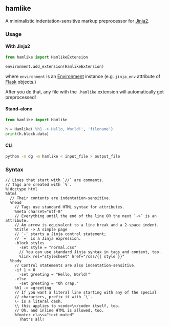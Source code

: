 ## hamlike

A minimalistic indentation-sensitive markup preprocessor for
[Jinja2](http://jinja.pocoo.org/docs/).

### Usage

#### With Jinja2

```python
from hamlike import HamlikeExtension

environment.add_extension(HamlikeExtension)
```

where `environment` is an [Environment](http://jinja.pocoo.org/docs/api/#high-level-api) instance
(e.g. `jinja_env` attribute of [Flask](http://flask.pocoo.org/docs/api/#application-object) objects.)

After you do that, any file with the `.hamlike` extension will automatically
get preprocessed!

#### Stand-alone

```python
from hamlike import Hamlike

h = Hamlike('%h1 -> Hello, World!', 'filename')
print(h.block.data)
```

#### CLI

```sh
python -m dg -m hamlike < input_file > output_file
```

### Syntax

```
// Lines that start with `//` are comments.
// Tags are created with `%`.
%!doctype html
%html
  // Their contents are indentation-sensitive.
  %head
    // Tags use standard HTML syntax for attributes.
    %meta charset="utf-8"
    // Everything until the end of the line OR the next `->` is an attribute.
    // An arrow is equivalent to a line break and a 2-space indent.
    %title -> A simple page
    // `-` starts a Jinja control statement;
    // `=` is a Jinja expression.
    -block styles
      -set style = "normal.css"
      // You can use standard Jinja syntax in tags and content, too.
      %link rel="stylesheet" href="/css/{{ style }}"
  %body
    // Control statements are also indentation-sensitive.
    -if 1 > 0
      -set greeting = "Hello, World!"
    -else
      -set greeting = "Oh crap."
    %h1 -> =greeting
    // If you want a literal line starting with any of the special
    // characters, prefix it with `\`.
    \- is a literal dash.
    \\ this applies to <code>\</code> itself, too.
    // Oh, and inline HTML is allowed, too.
    %footer class="text-muted"
      That's all!
```
